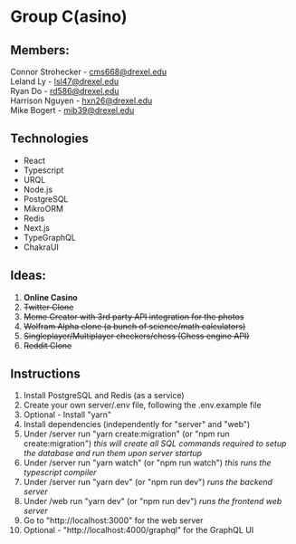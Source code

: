 # Group C(asino)

## Members:
Connor Strohecker - cms668@drexel.edu  
Leland Ly - lsl47@drexel.edu  
Ryan Do - rd586@drexel.edu  
Harrison Nguyen - hxn26@drexel.edu  
Mike Bogert - mib39@drexel.edu  
## Technologies
- React
- Typescript
- URQL
- Node.js
- PostgreSQL
- MikroORM
- Redis
- Next.js
- TypeGraphQL
- ChakraUI

## Ideas:
1. **Online Casino**
2. ~~Twitter Clone~~
3. ~~Meme Creator with 3rd party API integration for the photos~~
4. ~~Wolfram Alpha clone (a bunch of science/math calculators)~~
5. ~~Singleplayer/Multiplayer checkers/chess (Chess engine API)~~
6. ~~Reddit Clone~~

## Instructions
1. Install PostgreSQL and Redis (as a service)
2. Create your own server/.env file, following the .env.example file
3. Optional - Install "yarn"
4. Install dependencies (independently for "server" and "web")
5. Under /server run "yarn create:migration" (or "npm run create:migration") *this will create all SQL commands required to setup the database and run them upon server startup*
6. Under /server run "yarn watch" (or "npm run watch") *this runs the typescript compiler*
7. Under /server run "yarn dev" (or "npm run dev") *runs the backend server*
8. Under /web run "yarn dev" (or "npm run dev") *runs the frontend web server*
9. Go to "http://localhost:3000" for the web server
10. Optional - "http://localhost:4000/graphql" for the GraphQL UI